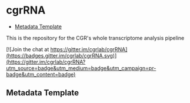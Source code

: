 cgrRNA
================

-   [Metadata Template](#metadata-template)

This is the repository for the CGR's whole transcriptome analysis pipeline

[![Join the chat at https://gitter.im/cgrlab/cgrRNA](https://badges.gitter.im/cgrlab/cgrRNA.svg)](https://gitter.im/cgrlab/cgrRNA?utm_source=badge&utm_medium=badge&utm_campaign=pr-badge&utm_content=badge)

Metadata Template
-----------------
